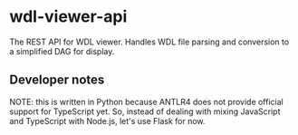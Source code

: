 # wdl-viewer-api

The REST API for WDL viewer. Handles WDL file parsing and conversion to a
simplified DAG for display.

## Developer notes

NOTE: this is written in Python because ANTLR4 does not provide official support for TypeScript
yet. So, instead of dealing with mixing JavaScript and TypeScript with Node.js, let's use Flask
for now.
